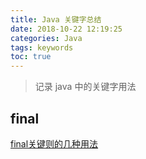 ```yaml
---
title: Java 关键字总结
date: 2018-10-22 12:19:25
categories: Java
tags: keywords
toc: true
---
```


> 记录 java 中的关键字用法

<!-- More -->

## final
[final关键则的几种用法](https://www.cnblogs.com/dotgua/p/6357951.html)

